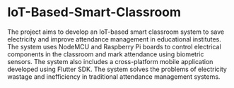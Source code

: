 # IoT-Based-Smart-Classroom

The project aims to develop an IoT-based smart classroom system to save electricity and improve attendance management in educational institutes. 
The system uses NodeMCU and Raspberry Pi boards to control electrical components in the classroom and mark attendance using biometric sensors. The system also includes a cross-platform mobile application developed using Flutter SDK. The system solves the problems of electricity wastage and inefficiency in traditional attendance management systems.
